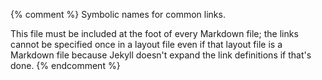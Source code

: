 {% comment %}
Symbolic names for common links.

This file must be included at the foot of every Markdown file; the
links cannot be specified once in a layout file even if that layout
file is a Markdown file because Jekyll doesn't expand the link
definitions if that's done.
{% endcomment %}

[bootstrap]: https://getbootstrap.com/

[covenant]: https://www.contributor-covenant.org
[cpu-second]: http://exple.tive.org/blarg/2018/08/15/time-dilation/

[event-loop]: https://nodejs.org/en/docs/guides/event-loop-timers-and-nexttick/
[express]: https://expressjs.org/

[t3-process]: http://teachtogether.tech/en/process/

[node-download]: https://nodejs.org/en/download/

[parcel]: https://parceljs.org/

[runkit]: https://runkit.com/

[spolsky-unicode]: https://www.joelonsoftware.com/2003/10/08/the-absolute-minimum-every-software-developer-absolutely-positively-must-know-about-unicode-and-character-sets-no-excuses/
[swc]: http://software-carpentry.org/

[vega-lite]: http://vega.github.io/

[w3schools]: https://www.w3schools.com/
[webpack]: https://webpack.js.org/
[winston]: https://github.com/winstonjs/winston
